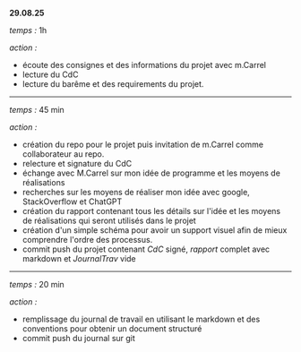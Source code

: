 __29.08.25__

*temps :* 1h

*action :* 
- écoute des consignes et des informations du projet avec m.Carrel
- lecture du CdC
- lecture du barême et des requirements du projet.
_________________________

*temps :* 45 min

*action :* 
- création du repo pour le projet puis invitation de m.Carrel comme collaborateur au repo.
- relecture et signature du CdC
- échange avec M.Carrel sur mon idée de programme et les moyens de réalisations
- recherches sur les moyens de réaliser mon idée avec google, StackOverflow et ChatGPT
- création du rapport contenant tous les détails sur l'idée et les moyens de réalisations qui seront utilisés dans le projet
- création d'un simple schéma pour avoir un support visuel afin de mieux comprendre l'ordre des processus.
- commit push du projet contenant _CdC_ signé, _rapport_ complet avec markdown et _JournalTrav_ vide
_________________________

*temps :* 20 min

*action :* 
- remplissage du journal de travail en utilisant le markdown et des conventions pour obtenir un document structuré
- commit push du journal sur git